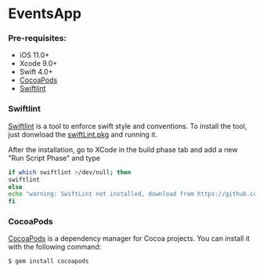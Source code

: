 # EventsApp

### Pre-requisites:
- iOS 11.0+
- Xcode 9.0+
- Swift 4.0+
- [CocoaPods](https://cocoapods.org/)
- [Swiftlint](https://github.com/realm/SwiftLint)

### Swiftlint
[Swiftlint](https://github.com/realm/SwiftLint) is a tool to enforce swift style and conventions. 
To install the tool, just donwload the [swiftLint.pkg](https://github.com/realm/SwiftLint/releases/download/0.23.1/SwiftLint.pkg) and running it.

After the installation, go to XCode in the build phase tab and add a new "Run Script Phase" and type

```bash
if which swiftlint >/dev/null; then
swiftlint
else
echo "warning: SwiftLint not installed, download from https://github.com/realm/SwiftLint"
fi
```

### CocoaPods

[CocoaPods](http://cocoapods.org) is a dependency manager for Cocoa projects. You can install it with the following command:

```bash
$ gem install cocoapods
```
